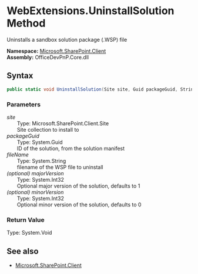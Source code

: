 # WebExtensions.UninstallSolution Method  
Uninstalls a sandbox solution package (.WSP) file  

**Namespace:** [Microsoft.SharePoint.Client](Microsoft.SharePoint.Client.md)  
**Assembly:** OfficeDevPnP.Core.dll  
## Syntax
```C#
public static void UninstallSolution(Site site, Guid packageGuid, String fileName, Int32 majorVersion, Int32 minorVersion)
```
### Parameters
*site*  
&emsp;&emsp;Type: Microsoft.SharePoint.Client.Site  
&emsp;&emsp;Site collection to install to  
*packageGuid*  
&emsp;&emsp;Type: System.Guid  
&emsp;&emsp;ID of the solution, from the solution manifest  
*fileName*  
&emsp;&emsp;Type: System.String  
&emsp;&emsp;filename of the WSP file to uninstall  
*(optional) majorVersion*  
&emsp;&emsp;Type: System.Int32  
&emsp;&emsp;Optional major version of the solution, defaults to 1  
*(optional) minorVersion*  
&emsp;&emsp;Type: System.Int32  
&emsp;&emsp;Optional minor version of the solution, defaults to 0  
### Return Value
Type: System.Void  

## See also
- [Microsoft.SharePoint.Client](Microsoft.SharePoint.Client.md)
